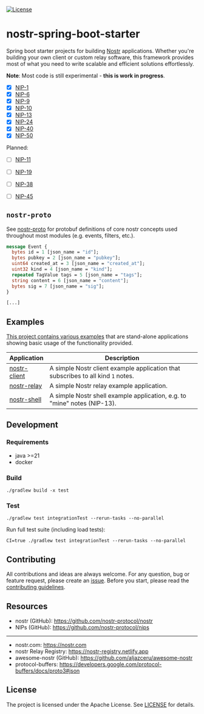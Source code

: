 [![License](https://img.shields.io/github/license/theborakompanioni/nostr-spring-boot-starter.svg?maxAge=2592000)](https://github.com/theborakompanioni/nostr-spring-boot-starter/blob/master/LICENSE)

nostr-spring-boot-starter
===

Spring boot starter projects for building [Nostr](https://github.com/nostr-protocol/nostr) applications.
Whether you're building your own client or custom relay software, this framework provides most of what you
need to write scalable and efficient solutions effortlessly.

**Note**: Most code is still experimental - **this is work in progress**.

- [x] [NIP-1](https://github.com/nostr-protocol/nips/blob/master/01.md)
- [x] [NIP-6](https://github.com/nostr-protocol/nips/blob/master/06.md)
- [x] [NIP-9](https://github.com/nostr-protocol/nips/blob/master/09.md)
- [x] [NIP-10](https://github.com/nostr-protocol/nips/blob/master/10.md)
- [x] [NIP-13](https://github.com/nostr-protocol/nips/blob/master/13.md)
- [x] [NIP-24](https://github.com/nostr-protocol/nips/blob/master/24.md)
- [x] [NIP-40](https://github.com/nostr-protocol/nips/blob/master/40.md)
- [x] [NIP-50](https://github.com/nostr-protocol/nips/blob/master/50.md)

Planned:
- [ ] [NIP-11](https://github.com/nostr-protocol/nips/blob/master/11.md)
- [ ] [NIP-19](https://github.com/nostr-protocol/nips/blob/master/19.md)
- [ ] [NIP-38](https://github.com/nostr-protocol/nips/blob/master/38.md)
- [ ] [NIP-45](https://github.com/nostr-protocol/nips/blob/master/45.md)


## `nostr-proto`

See [nostr-proto](./nostr/nostr-proto/src/main/proto/event.proto) for protobuf definitions of core nostr concepts used throughout most modules (e.g. events, filters, etc.).

```protobuf
message Event {
  bytes id = 1 [json_name = "id"];
  bytes pubkey = 2 [json_name = "pubkey"];
  uint64 created_at = 3 [json_name = "created_at"];
  uint32 kind = 4 [json_name = "kind"];
  repeated TagValue tags = 5 [json_name = "tags"];
  string content = 6 [json_name = "content"];
  bytes sig = 7 [json_name = "sig"];
}

[...]
```


## Examples

[This project contains various examples](examples/) that are stand-alone applications showing basic usage of the functionality provided.

| Application                                                | Description                                                                      |
|------------------------------------------------------------|----------------------------------------------------------------------------------|
| [nostr-client](nostr-client-example-application/readme.md) | A simple Nostr client example application that subscribes to all kind `1` notes. |
| [nostr-relay](nostr-relay-example-application/readme.md)   | A simple Nostr relay example application.                                        |
| [nostr-shell](nostr-shell-example-application/readme.md)   | A simple Nostr shell example application, e.g. to "mine" notes (NIP-13).         |


## Development

### Requirements
- java >=21
- docker

### Build
```shell script
./gradlew build -x test
```

### Test
```shell script
./gradlew test integrationTest --rerun-tasks --no-parallel
```

Run full test suite (including load tests):
```shell script
CI=true ./gradlew test integrationTest --rerun-tasks --no-parallel
```

## Contributing
All contributions and ideas are always welcome. For any question, bug or feature request,
please create an [issue](https://github.com/theborakompanioni/nostr-spring-boot-starter/issues).
Before you start, please read the [contributing guidelines](contributing.md).

## Resources

- nostr (GitHub): https://github.com/nostr-protocol/nostr
- NIPs (GitHub): https://github.com/nostr-protocol/nips

---

- nostr.com: https://nostr.com
- nostr Relay Registry: https://nostr-registry.netlify.app
- awesome-nostr (GitHub): https://github.com/aljazceru/awesome-nostr
- protocol-buffers: https://developers.google.com/protocol-buffers/docs/proto3#json

## License

The project is licensed under the Apache License. See [LICENSE](LICENSE) for details.
